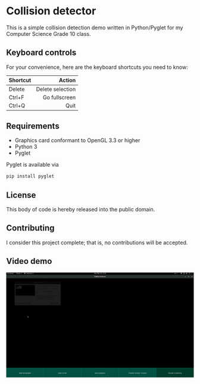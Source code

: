 # Collision detector

This is a simple collision detection demo written in Python/Pyglet for my Computer Science Grade 10 class.

## Keyboard controls

For your convenience, here are the keyboard shortcuts you need to know:

| Shortcut | Action |
| -------- | ------:|
| Delete   | Delete selection |
| Ctrl+F   | Go fullscreen |
| Ctrl+Q   | Quit |

## Requirements

- Graphics card conformant to OpenGL 3.3 or higher
- Python 3
- Pyglet

Pyglet is available via

```sh
pip install pyglet
```

## License
This body of code is hereby released into the public domain.

## Contributing
I consider this project complete; that is, no contributions will be accepted.

## Video demo
![Video demo](/demo/demo.gif)
